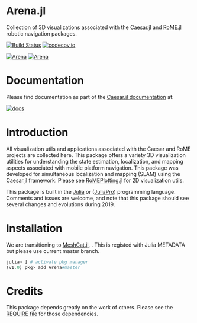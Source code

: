 # Arena.jl

Collection of 3D visualizations associated with the [Caesar.jl](http://www.github.com/JuliaRobotics/Caesar.jl.git) and [RoME.jl](http://www.github.com/JuliaRobotics/RoME.jl.git) robotic navigation packages.

[![Build Status](https://travis-ci.org/JuliaRobotics/Arena.jl.svg?branch=master)](https://travis-ci.org/JuliaRobotics/Arena.jl)
[![codecov.io](https://codecov.io/github/JuliaRobotics/Arena.jl/coverage.svg?branch=master)](https://codecov.io/github/JuliaRobotics/Arena.jl?branch=master)

[![Arena](http://pkg.julialang.org/badges/Arena_0.7.svg)](http://pkg.julialang.org/?pkg=Arena&ver=0.7)
[![Arena](http://pkg.julialang.org/badges/Arena_1.0.svg)](http://pkg.julialang.org/?pkg=Arena&ver=1.0)

# Documentation

Please find documentation as part of the [Caesar.jl documentation](http://www.juliarobotics.org/Caesar.jl/latest/concepts/arena_visualizations/) at:

[![docs](https://img.shields.io/badge/docs-latest-blue.svg)](http://www.juliarobotics.org/Caesar.jl/latest/concepts/arena_visualizations/)

# Introduction

All visualization utils and applications associated with the Caesar and RoME projects are collected here.  This package offers a variety 3D visualization utilities for understanding the state estimation, localization, and mapping aspects associated with mobile platform navigation.  This package was developed for simultaneous localization and mapping (SLAM) using the Caesar.jl framework.  Please see [RoMEPlotting.jl](http://www.github.com/JuliaRobotics/RoMEPlotting.jl) for 2D visualization utils.  

This package is built in the [Julia](http://www.julialang.org) or ([JuliaPro](http://www.juliacomputing.com)) programming language.  Comments and issues are welcome, and note that this package should see several changes and evolutions during 2019.

# Installation

We are transitioning to [MeshCat.jl](http://www.github.com/JuliaRobotics/MeshCat.jl), .
This is registed with Julia METADATA but please use current master branch.
```julia
julia> ] # activate pkg manager
(v1.0) pkg> add Arena#master
```

# Credits

This package depends greatly on the work of others.  Please see the [REQUIRE file](/REQUIRE) for those dependencies.
